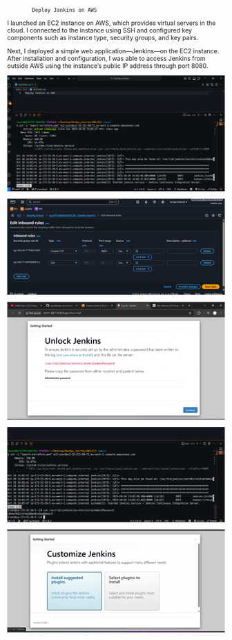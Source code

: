             Deploy Jankins on AWS

I launched an EC2 instance on AWS, which provides virtual servers in the cloud. I connected to the instance using SSH and configured key components such as instance type, security groups, and key pairs.

Next, I deployed a simple web application—Jenkins—on the EC2 instance. After installation and configuration, I was able to access Jenkins from outside AWS using the instance’s public IP address through port 8080.

![image alt](https://github.com/hashim1sharif/DevOps_Journey/blob/a1f603e0d7d7affcdb5e0f5ed168b3d307dcaeb1/AWS/EC2/Images/Screenshot%202025-10-26%20151558.png)

![iamge alt](https://github.com/hashim1sharif/DevOps_Journey/blob/a1f603e0d7d7affcdb5e0f5ed168b3d307dcaeb1/AWS/EC2/Images/Screenshot%202025-10-26%20151754.png)

![image alt](https://github.com/hashim1sharif/DevOps_Journey/blob/a1f603e0d7d7affcdb5e0f5ed168b3d307dcaeb1/AWS/EC2/Images/Screenshot%202025-10-26%20152136.png)

![image alt](https://github.com/hashim1sharif/DevOps_Journey/blob/a1f603e0d7d7affcdb5e0f5ed168b3d307dcaeb1/AWS/EC2/Images/Screenshot%202025-10-26%20152217.png)

![image alt](https://github.com/hashim1sharif/DevOps_Journey/blob/a1f603e0d7d7affcdb5e0f5ed168b3d307dcaeb1/AWS/EC2/Images/Screenshot%202025-10-26%20152245.png)
